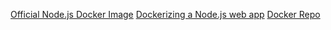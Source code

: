 [Official Node.js Docker Image](https://hub.docker.com/_/node/)
[Dockerizing a Node.js web app](https://nodejs.org/en/docs/guides/nodejs-docker-webapp/)
[Docker Repo](https://github.com/nodejs/docker-node/tree/90d5e3df903b830d039d3fe8f30e3a62395db37e)
